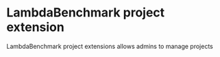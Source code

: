 # LambdaBenchmark project extension

LambdaBenchmark project extensions allows admins to manage projects
